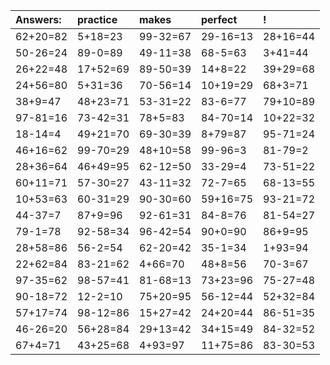 | Answers: | practice | makes | perfect | ! |
| :--- | :--- | :--- | :--- | :--- |
| 62+20=82 | 5+18=23 | 99-32=67 | 29-16=13 | 28+16=44 | 
| 50-26=24 | 89-0=89 | 49-11=38 | 68-5=63 | 3+41=44 | 
| 26+22=48 | 17+52=69 | 89-50=39 | 14+8=22 | 39+29=68 | 
| 24+56=80 | 5+31=36 | 70-56=14 | 10+19=29 | 68+3=71 | 
| 38+9=47 | 48+23=71 | 53-31=22 | 83-6=77 | 79+10=89 | 
| 97-81=16 | 73-42=31 | 78+5=83 | 84-70=14 | 10+22=32 | 
| 18-14=4 | 49+21=70 | 69-30=39 | 8+79=87 | 95-71=24 | 
| 46+16=62 | 99-70=29 | 48+10=58 | 99-96=3 | 81-79=2 | 
| 28+36=64 | 46+49=95 | 62-12=50 | 33-29=4 | 73-51=22 | 
| 60+11=71 | 57-30=27 | 43-11=32 | 72-7=65 | 68-13=55 | 
| 10+53=63 | 60-31=29 | 90-30=60 | 59+16=75 | 93-21=72 | 
| 44-37=7 | 87+9=96 | 92-61=31 | 84-8=76 | 81-54=27 | 
| 79-1=78 | 92-58=34 | 96-42=54 | 90+0=90 | 86+9=95 | 
| 28+58=86 | 56-2=54 | 62-20=42 | 35-1=34 | 1+93=94 | 
| 22+62=84 | 83-21=62 | 4+66=70 | 48+8=56 | 70-3=67 | 
| 97-35=62 | 98-57=41 | 81-68=13 | 73+23=96 | 75-27=48 | 
| 90-18=72 | 12-2=10 | 75+20=95 | 56-12=44 | 52+32=84 | 
| 57+17=74 | 98-12=86 | 15+27=42 | 24+20=44 | 86-51=35 | 
| 46-26=20 | 56+28=84 | 29+13=42 | 34+15=49 | 84-32=52 | 
| 67+4=71 | 43+25=68 | 4+93=97 | 11+75=86 | 83-30=53 | 
